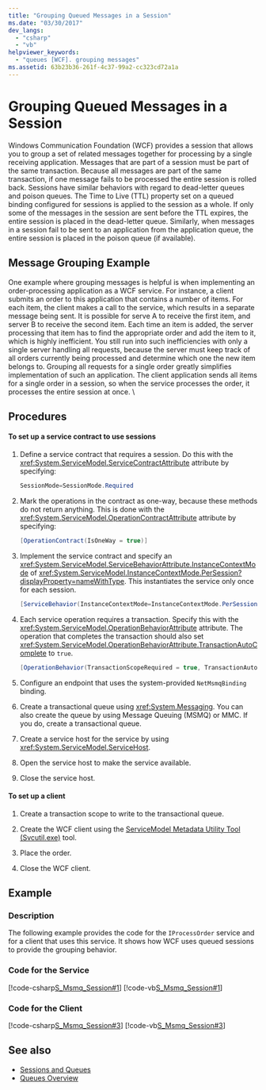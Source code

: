 ```yaml
---
title: "Grouping Queued Messages in a Session"
ms.date: "03/30/2017"
dev_langs: 
  - "csharp"
  - "vb"
helpviewer_keywords: 
  - "queues [WCF]. grouping messages"
ms.assetid: 63b23b36-261f-4c37-99a2-cc323cd72a1a
---
```

# Grouping Queued Messages in a Session
Windows Communication Foundation (WCF) provides a session that allows you to group a set of related messages together for processing by a single receiving application. Messages that are part of a session must be part of the same transaction. Because all messages are part of the same transaction, if one message fails to be processed the entire session is rolled back. Sessions have similar behaviors with regard to dead-letter queues and poison queues. The Time to Live (TTL) property set on a queued binding configured for sessions is applied to the session as a whole. If only some of the messages in the session are sent before the TTL expires, the entire session is placed in the dead-letter queue. Similarly, when messages in a session fail to be sent to an application from the application queue, the entire session is placed in the poison queue (if available).  
  
## Message Grouping Example  
 One example where grouping messages is helpful is when implementing an order-processing application as a WCF service. For instance, a client submits an order to this application that contains a number of items. For each item, the client makes a call to the service, which results in a separate message being sent. It is possible for serve A to receive the first item, and server B to receive the second item. Each time an item is added, the server processing that item has to find the appropriate order and add the item to it, which is highly inefficient. You still run into such inefficiencies with only a single server handling all requests, because the server must keep track of all orders currently being processed and determine which one the new item belongs to. Grouping all requests for a single order greatly simplifies implementation of such an application. The client application sends all items for a single order in a session, so when the service processes the order, it processes the entire session at once. \  
  
## Procedures  
  
#### To set up a service contract to use sessions  
  
1. Define a service contract that requires a session. Do this with the <xref:System.ServiceModel.ServiceContractAttribute> attribute by specifying:  
  
    ```csharp
    SessionMode=SessionMode.Required  
    ```  
  
2. Mark the operations in the contract as one-way, because these methods do not return anything. This is done with the <xref:System.ServiceModel.OperationContractAttribute> attribute by specifying:  
  
    ```csharp  
    [OperationContract(IsOneWay = true)]  
    ```  
  
3. Implement the service contract and specify an <xref:System.ServiceModel.ServiceBehaviorAttribute.InstanceContextMode> of <xref:System.ServiceModel.InstanceContextMode.PerSession?displayProperty=nameWithType>. This instantiates the service only once for each session.  
  
    ```csharp  
    [ServiceBehavior(InstanceContextMode=InstanceContextMode.PerSession)]  
    ```  
  
4. Each service operation requires a transaction. Specify this with the <xref:System.ServiceModel.OperationBehaviorAttribute> attribute. The operation that completes the transaction should also set <xref:System.ServiceModel.OperationBehaviorAttribute.TransactionAutoComplete> to `true`.  
  
    ```csharp  
    [OperationBehavior(TransactionScopeRequired = true, TransactionAutoComplete = true)]
    ```  
  
5. Configure an endpoint that uses the system-provided `NetMsmqBinding` binding.  
  
6. Create a transactional queue using <xref:System.Messaging>. You can also create the queue by using Message Queuing (MSMQ) or MMC. If you do, create a transactional queue.  
  
7. Create a service host for the service by using <xref:System.ServiceModel.ServiceHost>.  
  
8. Open the service host to make the service available.  
  
9. Close the service host.  
  
#### To set up a client  
  
1. Create a transaction scope to write to the transactional queue.  
  
2. Create the WCF client using the [ServiceModel Metadata Utility Tool (Svcutil.exe)](../servicemodel-metadata-utility-tool-svcutil-exe.md) tool.  
  
3. Place the order.  
  
4. Close the WCF client.  
  
## Example  
  
### Description  
 The following example provides the code for the `IProcessOrder` service and for a client that uses this service. It shows how WCF uses queued sessions to provide the grouping behavior.  
  
### Code for the Service  
 [!code-csharp[S_Msmq_Session#1](../../../../samples/snippets/csharp/VS_Snippets_CFX/s_msmq_session/cs/service.cs#1)]
 [!code-vb[S_Msmq_Session#1](../../../../samples/snippets/visualbasic/VS_Snippets_CFX/s_msmq_session/vb/service.vb#1)]  

### Code for the Client  
 [!code-csharp[S_Msmq_Session#3](../../../../samples/snippets/csharp/VS_Snippets_CFX/s_msmq_session/cs/client.cs#3)]
 [!code-vb[S_Msmq_Session#3](../../../../samples/snippets/visualbasic/VS_Snippets_CFX/s_msmq_session/vb/client.vb#3)]  

## See also

- [Sessions and Queues](../samples/sessions-and-queues.md)
- [Queues Overview](queues-overview.md)

